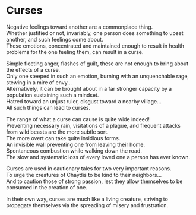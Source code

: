 # Curses

Negative feelings toward another are a commonplace thing.  
Whether justified or not, invariably, one person does something to upset another, and such feelings come about.  
These emotions, concentrated and maintained enough to result in health problems for the one feeling them, can result in a curse.  
  
Simple fleeting anger, flashes of guilt, these are not enough to bring about the effects of a curse.  
Only one steeped in such an emotion, burning with an unquenchable rage, stewing in a mire of envy...  
Alternatively, it can be brought about in a far stronger capacity by a population sustaining such a mindset.  
Hatred toward an unjust ruler, disgust toward a nearby village...  
All such things can lead to curses.  
  
The range of what a curse can cause is quite wide indeed!  
Preventing necessary rain, visitations of a plague, and frequent attacks from wild beasts are the more subtle sort.  
The more overt can take quite insidious forms.  
An invisible wall preventing one from leaving their home.  
Spontaneous combustion while walking down the road.  
The slow and systematic loss of every loved one a person has ever known.  
  
Curses are used in cautionary tales for two very important reasons.  
To urge the creatures of Chaydis to be kind to their neighbors...  
And to caution those of strong passion, lest they allow themselves to be consumed in the creation of one.  
  
In their own way, curses are much like a living creature, striving to propagate themselves via the spreading of misery and frustration.